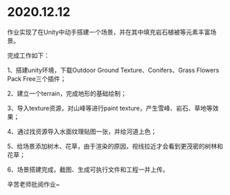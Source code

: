 # 2020.12.12
作业实现了在Unity中动手搭建一个场景，并在其中填充岩石植被等元素丰富场景。

完成工作如下：

1、搭建unity环境，下载Outdoor Ground Texture、Conifers、Grass Flowers Pack Free三个插件；

2、建立一个terrain，完成地形的基础绘制；

3、导入texture资源，对山峰等进行paint texture，产生雪峰、岩石、草地等效果；

4、通过找资源导入水面纹理贴图一张，并给河道上色；

5、给场景添加树木、花草，由于渲染的原因，视线拉近才会看到更茂密的树林和花草；

6、场景搭建完成，截图、生成可执行文件和工程一并上传。

辛苦老师批阅作业~
